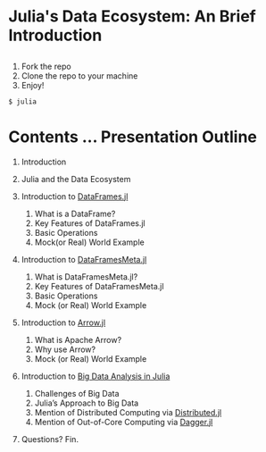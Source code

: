 # Julia's Data Ecosystem: An Brief Introduction

##

1. Fork the repo 
2. Clone the repo to your machine
3. Enjoy!

```
$ julia
```

# Contents ... Presentation Outline

1. Introduction

2. Julia and the Data Ecosystem

3. Introduction to [DataFrames.jl](https://dataframes.juliadata.org/stable/)
    1. What is a DataFrame?
    2. Key Features of DataFrames.jl
    3. Basic Operations
    4. Mock(or Real) World Example

4. Introduction to [DataFramesMeta.jl](https://juliadata.org/DataFramesMeta.jl/stable/)
    1. What is DataFramesMeta.jl?
    2. Key Features of DataFramesMeta.jl
    3. Basic Operations
    4. Mock (or Real) World Example

5. Introduction to [Arrow.jl](https://arrow.apache.org/julia/stable/)

    1. What is Apache Arrow?
    2. Why use Arrow?
    3. Mock (or Real) World Example

6. Introduction to [Big Data Analysis in Julia](...)

    1. Challenges of Big Data
    2. Julia’s Approach to Big Data 
    3. Mention of Distributed Computing via [Distributed.jl](https://docs.julialang.org/en/v1/stdlib/Distributed/)
    4. Mention of Out-of-Core Computing via [Dagger.jl](https://juliaparallel.org/Dagger.jl/stable/)

7. Questions? Fin.
